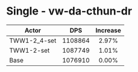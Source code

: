 # Single - vw-da-cthun-dr
| Actor | DPS | Increase |
|---|:---:|:---:|
|TWW1-2_4-set|1108864|2.97%|
|TWW1-2-set|1087749|1.01%|
|Base|1076910|0.00%|
